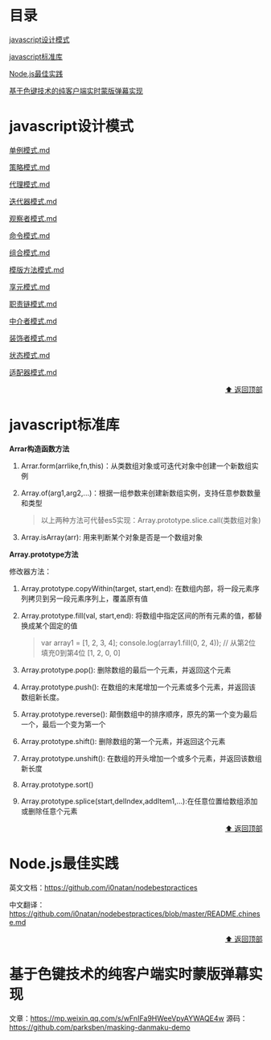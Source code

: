 <h1 id="目录">目录</h1>

[javascript设计模式 ](#javascript设计模式)

[javascript标准库](#javascript标准库)

[Node.js最佳实践](#Node.js最佳实践)

[基于色键技术的纯客户端实时蒙版弹幕实现](#基于色键技术的纯客户端实时蒙版弹幕实现)







<h1 id="javascript设计模式">javascript设计模式</h1>



[单例模式.md](./javascript设计模式/单例模式.md)

[策略模式.md](./javascript设计模式/策略模式.md)

[代理模式.md](./javascript设计模式/代理模式.md)

[迭代器模式.md](./javascript设计模式/迭代器模式.md)

[观察者模式.md](./javascript设计模式/观察者模式.md)

[命令模式.md](./javascript设计模式/命令模式.md)

[组合模式.md](./javascript设计模式/组合模式.md)

[模版方法模式.md](./javascript设计模式/模版方法模式.md)

[享元模式.md](./javascript设计模式/享元模式.md)

[职责链模式.md](./javascript设计模式/职责链模式.md)

[中介者模式.md](./javascript设计模式/中介者模式.md)

[装饰者模式.md](./javascript设计模式/装饰者模式.md)

[状态模式.md](./javascript设计模式/状态模式.md)

[适配器模式.md](./javascript设计模式/适配器模式.md)





<p align="right"><a href="#目录">⬆ 返回顶部</a></p>

<h1 id="javascript标准库">javascript标准库</h1>



**Arrar构造函数方法**

1. Arrar.form(arrlike,fn,this)：从类数组对象或可迭代对象中创建一个新数组实例

2. Array.of(arg1,arg2,...)：根据一组参数来创建新数组实例，支持任意参数数量和类型

   > 以上两种方法可代替es5实现：Array.prototype.slice.call(类数组对象)

3. Array.isArray(arr): 用来判断某个对象是否是一个数组对象



**Array.prototype方法**

修改器方法：

1. Array.prototype.copyWithin(target, start,end): 在数组内部，将一段元素序列拷贝到另一段元素序列上，覆盖原有值

2. Array.prototype.fill(val, start,end): 将数组中指定区间的所有元素的值，都替换成某个固定的值

   > var array1 = [1, 2, 3, 4]; console.log(array1.fill(0, 2, 4)); // 从第2位填充0到第4位 [1, 2, 0, 0]

3. Array.prototype.pop(): 删除数组的最后一个元素，并返回这个元素

4. Array.prototype.push(): 在数组的末尾增加一个元素或多个元素，并返回该数组新长度。

5. Array.prototype.reverse(): 颠倒数组中的排序顺序，原先的第一个变为最后一个，最后一个变为第一个

6. Array.prototype.shift(): 删除数组的第一个元素，并返回这个元素

7. Array.prototype.unshift(): 在数组的开头增加一个或多个元素，并返回该数组新长度

8. Array.prototype.sort()

9. Array.prototype.splice(start,delIndex,addItem1,...):在任意位置给数组添加或删除任意个元素















<p align="right"><a href="#目录">⬆ 返回顶部</a></p>

<h1 id="Node.js最佳实践">Node.js最佳实践</h1>

英文文档：https://github.com/i0natan/nodebestpractices

中文翻译：https://github.com/i0natan/nodebestpractices/blob/master/README.chinese.md





<p align="right"><a href="#目录">⬆ 返回顶部</a></p>

<h1 id="基于色键技术的纯客户端实时蒙版弹幕实现">基于色键技术的纯客户端实时蒙版弹幕实现</h1>

文章：https://mp.weixin.qq.com/s/wFnIFa9HWeeVpyAYWAQE4w
源码：https://github.com/parksben/masking-danmaku-demo





















